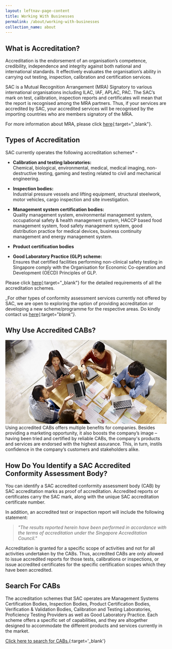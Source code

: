 ```yaml
---
layout: leftnav-page-content
title: Working With Businesses
permalink: /about/working-with-businesses
collection_name: about
---
```


## What is Accreditation?
Accreditation is the endorsement of an organisation’s competence, credibility, independence and integrity against both national and international standards. It effectively evaluates the organisation’s ability in carrying out testing, inspection, calibration and certification services.

SAC is a Mutual Recognition Arrangement (MRA) Signatory to various international organisations including ILAC, IAF, APLAC, PAC. The SAC’s mark on test, calibration, inspection reports and certificates will mean that the report is recognised among the MRA partners. Thus, if your services are accredited by SAC, your accredited services will be recognised by the importing countries who are members signatory of the MRA.

For more information about MRA, please click [here](mutual-recognition-arrangement){:target="_blank"}.

## Types of Accreditation
SAC currently operates the following accreditation schemes* -
 
* **Calibration and testing laboratories:**  
Chemical, biological, environmental, medical, medical imaging, non-destructive testing, gaming and testing related to civil and mechanical engineering.

* **Inspection bodies:**  
Industrial pressure vessels and lifting equipment, structural steelwork, motor vehicles, cargo inspection and site investigation.

* **Management system certification bodies:**  
Quality management system, environmental management system, occupational safety & health management system, HACCP based food management system, food safety management system, good distribution practice for medical devices, business continuity management and energy management system.

* **Product certification bodies**

* **Good Laboratory Practice (GLP) scheme:**  
Ensures that certified facilities performing non-clinical safety testing in Singapore comply with the Organisation for Economic Co-operation and Development (OECD) Principles of GLP.

Please click [here](/services/accreditation-services){:target="_blank"} for the detailed requirements of all the accreditation schemes.

_For other types of conformity assessment services currently not offered by SAC, we are open to exploring the option of providing accreditation or developing a new scheme/programme for the respective areas. Do kindly contact us [here](/contact-us){:target="_blank"}._

## Why Use Accredited CABs?

![Working with Businesses](/images/about/business-setting-1.jpg)
Using accredited CABs offers multiple benefits for companies. Besides providing a marketing opportunity, it also boosts the company’s image – having been tried and certified by reliable CABs, the company's products and services are endorsed with the highest assurance. This, in turn, instils confidence in the company’s customers and stakeholders alike.

## How Do You Identify a SAC Accredited Conformity Assessment Body?

You can identify a SAC accredited conformity assessment body (CAB) by SAC accreditation marks as proof of accreditation. Accredited reports or certificates carry the SAC mark, along with the unique SAC accreditation certificate number. 

In addition, an accredited test or inspection report will include the following statement:

> _"The results reported herein have been performed in accordance with the terms of accreditation under the Singapore Accreditation Council."_

Accreditation is granted for a specific scope of activities and not for all activities undertaken by the CABs. Thus, accredited CABs are only allowed to issue accredited reports for those tests, calibrations or inspections, or issue accredited certificates for the specific certification scopes which they have been accredited.

## Search For CABs

The accreditation schemes that SAC operates are Management Systems Certification Bodies, Inspection Bodies, Product Certification Bodies, Verification & Validation Bodies, Calibration and Testing Laboratories, Proficiency Testing Providers as well as Good Laboratory Practice. Each scheme offers a specific set of capabilities, and they are altogether designed to accommodate the different products and services currently in the market.

[Click here to search for CABs.](https://www.sac-accreditation.gov.sg/cab/acab/Pages/search_acab.aspx){:target='_blank'}
